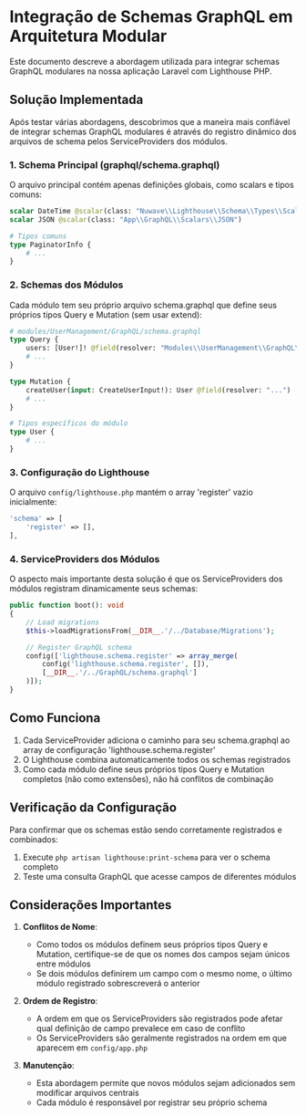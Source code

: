 # Integração de Schemas GraphQL em Arquitetura Modular

Este documento descreve a abordagem utilizada para integrar schemas GraphQL modulares na nossa aplicação Laravel com Lighthouse PHP.

## Solução Implementada

Após testar várias abordagens, descobrimos que a maneira mais confiável de integrar schemas GraphQL modulares é através do registro dinâmico dos arquivos de schema pelos ServiceProviders dos módulos.

### 1. Schema Principal (graphql/schema.graphql)

O arquivo principal contém apenas definições globais, como scalars e tipos comuns:

```graphql
scalar DateTime @scalar(class: "Nuwave\\Lighthouse\\Schema\\Types\\Scalars\\DateTime")
scalar JSON @scalar(class: "App\\GraphQL\\Scalars\\JSON")

# Tipos comuns
type PaginatorInfo {
    # ...
}
```

### 2. Schemas dos Módulos

Cada módulo tem seu próprio arquivo schema.graphql que define seus próprios tipos Query e Mutation (sem usar extend):

```graphql
# modules/UserManagement/GraphQL/schema.graphql
type Query {
    users: [User!]! @field(resolver: "Modules\\UserManagement\\GraphQL\\Queries\\Users")
    # ...
}

type Mutation {
    createUser(input: CreateUserInput!): User @field(resolver: "...")
    # ...
}

# Tipos específicos do módulo
type User {
    # ...
}
```

### 3. Configuração do Lighthouse

O arquivo `config/lighthouse.php` mantém o array 'register' vazio inicialmente:

```php
'schema' => [
    'register' => [],
],
```

### 4. ServiceProviders dos Módulos

O aspecto mais importante desta solução é que os ServiceProviders dos módulos registram dinamicamente seus schemas:

```php
public function boot(): void
{
    // Load migrations
    $this->loadMigrationsFrom(__DIR__.'/../Database/Migrations');

    // Register GraphQL schema
    config(['lighthouse.schema.register' => array_merge(
        config('lighthouse.schema.register', []),
        [__DIR__.'/../GraphQL/schema.graphql']
    )]);
}
```

## Como Funciona

1. Cada ServiceProvider adiciona o caminho para seu schema.graphql ao array de configuração 'lighthouse.schema.register'
2. O Lighthouse combina automaticamente todos os schemas registrados
3. Como cada módulo define seus próprios tipos Query e Mutation completos (não como extensões), não há conflitos de combinação

## Verificação da Configuração

Para confirmar que os schemas estão sendo corretamente registrados e combinados:

1. Execute `php artisan lighthouse:print-schema` para ver o schema completo
2. Teste uma consulta GraphQL que acesse campos de diferentes módulos

## Considerações Importantes

1. **Conflitos de Nome**: 
   - Como todos os módulos definem seus próprios tipos Query e Mutation, certifique-se de que os nomes dos campos sejam únicos entre módulos
   - Se dois módulos definirem um campo com o mesmo nome, o último módulo registrado sobrescreverá o anterior

2. **Ordem de Registro**:
   - A ordem em que os ServiceProviders são registrados pode afetar qual definição de campo prevalece em caso de conflito
   - Os ServiceProviders são geralmente registrados na ordem em que aparecem em `config/app.php`

3. **Manutenção**:
   - Esta abordagem permite que novos módulos sejam adicionados sem modificar arquivos centrais
   - Cada módulo é responsável por registrar seu próprio schema
